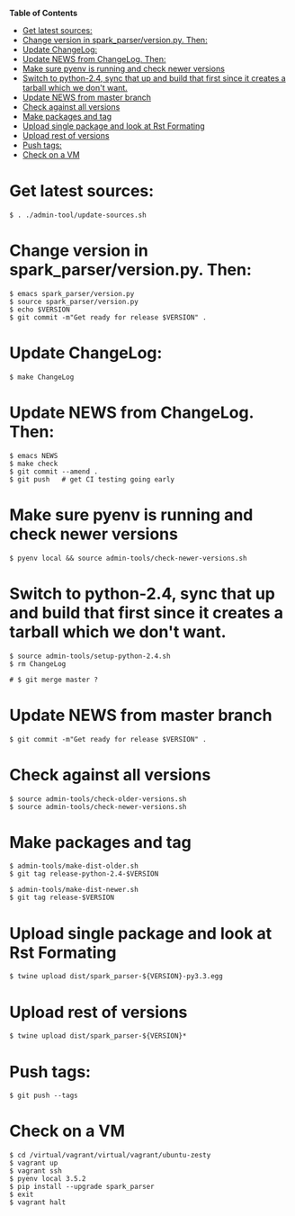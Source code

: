 <!-- markdown-toc start - Don't edit this section. Run M-x markdown-toc-refresh-toc -->
**Table of Contents**

- [Get latest sources:](#get-latest-sources)
- [Change version in spark_parser/version.py. Then:](#change-version-in-sparkparserversionpy-then)
- [Update ChangeLog:](#update-changelog)
- [Update NEWS from ChangeLog. Then:](#update-news-from-changelog-then)
- [Make sure pyenv is running and check newer versions](#make-sure-pyenv-is-running-and-check-newer-versions)
- [Switch to python-2.4, sync that up and build that first since it creates a tarball which we don't want.](#switch-to-python-24-sync-that-up-and-build-that-first-since-it-creates-a-tarball-which-we-dont-want)
- [Update NEWS from master branch](#update-news-from-master-branch)
- [Check against all versions](#check-against-all-versions)
- [Make packages and tag](#make-packages-and-tag)
- [Upload single package and look at Rst Formating](#upload-single-package-and-look-at-rst-formating)
- [Upload rest of versions](#upload-rest-of-versions)
- [Push tags:](#push-tags)
- [Check on a VM](#check-on-a-vm)

<!-- markdown-toc end -->
# Get latest sources:

    $ . ./admin-tool/update-sources.sh

# Change version in spark_parser/version.py. Then:

	$ emacs spark_parser/version.py
    $ source spark_parser/version.py
    $ echo $VERSION
    $ git commit -m"Get ready for release $VERSION" .

# Update ChangeLog:

    $ make ChangeLog

#  Update NEWS from ChangeLog. Then:

	$ emacs NEWS
    $ make check
    $ git commit --amend .
    $ git push   # get CI testing going early

# Make sure pyenv is running and check newer versions

    $ pyenv local && source admin-tools/check-newer-versions.sh

# Switch to python-2.4, sync that up and build that first since it creates a tarball which we don't want.

    $ source admin-tools/setup-python-2.4.sh
    $ rm ChangeLog

    # $ git merge master ?

# Update NEWS from master branch

    $ git commit -m"Get ready for release $VERSION" .

# Check against all versions

    $ source admin-tools/check-older-versions.sh
    $ source admin-tools/check-newer-versions.sh

# Make packages and tag

    $ admin-tools/make-dist-older.sh
    $ git tag release-python-2.4-$VERSION

    $ admin-tools/make-dist-newer.sh
    $ git tag release-$VERSION

# Upload single package and look at Rst Formating

    $ twine upload dist/spark_parser-${VERSION}-py3.3.egg

# Upload rest of versions

    $ twine upload dist/spark_parser-${VERSION}*

# Push tags:

    $ git push --tags

# Check on a VM

    $ cd /virtual/vagrant/virtual/vagrant/ubuntu-zesty
	$ vagrant up
	$ vagrant ssh
	$ pyenv local 3.5.2
	$ pip install --upgrade spark_parser
	$ exit
	$ vagrant halt
